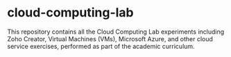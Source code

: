 # cloud-computing-lab
This repository contains all the Cloud Computing Lab experiments including Zoho Creator, Virtual Machines (VMs), Microsoft Azure, and other cloud service exercises, performed as part of the academic curriculum.
